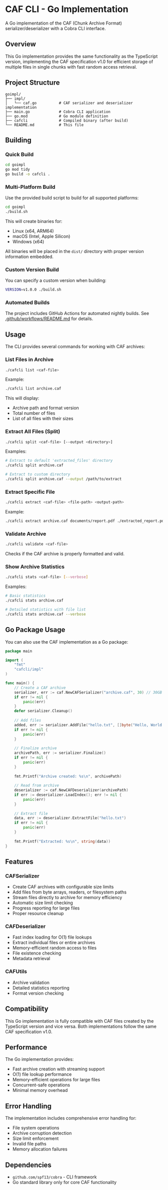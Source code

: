 # CAF CLI - Go Implementation

A Go implementation of the CAF (Chunk Archive Format) serializer/deserializer with a Cobra CLI interface.

## Overview

This Go implementation provides the same functionality as the TypeScript version, implementing the CAF specification v1.0 for efficient storage of multiple files in single chunks with fast random access retrieval.

## Project Structure

```
goimpl/
├── impl/
│   └── caf.go          # CAF serializer and deserializer implementation
├── main.go             # Cobra CLI application
├── go.mod              # Go module definition
├── cafcli              # Compiled binary (after build)
└── README.md           # This file
```

## Building

### Quick Build
```bash
cd goimpl
go mod tidy
go build -o cafcli .
```

### Multi-Platform Build
Use the provided build script to build for all supported platforms:

```bash
cd goimpl
./build.sh
```

This will create binaries for:
- Linux (x64, ARM64)
- macOS (Intel, Apple Silicon)
- Windows (x64)

All binaries will be placed in the `dist/` directory with proper version information embedded.

### Custom Version Build
You can specify a custom version when building:

```bash
VERSION=v1.0.0 ./build.sh
```

### Automated Builds
The project includes GitHub Actions for automated nightly builds. See [.github/workflows/README.md](../.github/workflows/README.md) for details.

## Usage

The CLI provides several commands for working with CAF archives:

### List Files in Archive

```bash
./cafcli list <caf-file>
```

Example:
```bash
./cafcli list archive.caf
```

This will display:
- Archive path and format version
- Total number of files
- List of all files with their sizes

### Extract All Files (Split)

```bash
./cafcli split <caf-file> [--output <directory>]
```

Examples:
```bash
# Extract to default 'extracted_files' directory
./cafcli split archive.caf

# Extract to custom directory
./cafcli split archive.caf --output /path/to/extract
```

### Extract Specific File

```bash
./cafcli extract <caf-file> <file-path> <output-path>
```

Example:
```bash
./cafcli extract archive.caf documents/report.pdf ./extracted_report.pdf
```

### Validate Archive

```bash
./cafcli validate <caf-file>
```

Checks if the CAF archive is properly formatted and valid.

### Show Archive Statistics

```bash
./cafcli stats <caf-file> [--verbose]
```

Examples:
```bash
# Basic statistics
./cafcli stats archive.caf

# Detailed statistics with file list
./cafcli stats archive.caf --verbose
```

## Go Package Usage

You can also use the CAF implementation as a Go package:

```go
package main

import (
    "fmt"
    "cafcli/impl"
)

func main() {
    // Create a CAF archive
    serializer, err := caf.NewCAFSerializer("archive.caf", 30) // 30GB limit
    if err != nil {
        panic(err)
    }
    defer serializer.Cleanup()
    
    // Add files
    added, err := serializer.AddFile("hello.txt", []byte("Hello, World!"))
    if err != nil {
        panic(err)
    }
    
    // Finalize archive
    archivePath, err := serializer.Finalize()
    if err != nil {
        panic(err)
    }
    
    fmt.Printf("Archive created: %s\n", archivePath)
    
    // Read from archive
    deserializer := caf.NewCAFDeserializer(archivePath)
    if err := deserializer.LoadIndex(); err != nil {
        panic(err)
    }
    
    // Extract file
    data, err := deserializer.ExtractFile("hello.txt")
    if err != nil {
        panic(err)
    }
    
    fmt.Printf("Extracted: %s\n", string(data))
}
```

## Features

### CAFSerializer
- Create CAF archives with configurable size limits
- Add files from byte arrays, readers, or filesystem paths
- Stream files directly to archive for memory efficiency
- Automatic size limit checking
- Progress reporting for large files
- Proper resource cleanup

### CAFDeserializer
- Fast index loading for O(1) file lookups
- Extract individual files or entire archives
- Memory-efficient random access to files
- File existence checking
- Metadata retrieval

### CAFUtils
- Archive validation
- Detailed statistics reporting
- Format version checking

## Compatibility

This Go implementation is fully compatible with CAF files created by the TypeScript version and vice versa. Both implementations follow the same CAF specification v1.0.

## Performance

The Go implementation provides:
- Fast archive creation with streaming support
- O(1) file lookup performance
- Memory-efficient operations for large files
- Concurrent-safe operations
- Minimal memory overhead

## Error Handling

The implementation includes comprehensive error handling for:
- File system operations
- Archive corruption detection
- Size limit enforcement
- Invalid file paths
- Memory allocation failures

## Dependencies

- `github.com/spf13/cobra` - CLI framework
- Go standard library only for core CAF functionality
